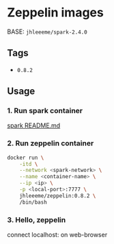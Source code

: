 # Zeppelin images
BASE: ```jhleeeme/spark-2.4.0```

## Tags
- ```0.8.2```

## Usage
### 1. Run spark container
[spark README.md](https://github.com/JHLeeeMe/docker-images/tree/master/spark)

### 2. Run zeppelin container
```bash
docker run \
    -itd \
    --network <spark-network> \
    --name <container-name> \
    --ip <ip> \
    -p <local-port>:7777 \
    jhleeeme/zeppelin:0.8.2 \
    /bin/bash
```

### 3. Hello, zeppelin
connect localhost:<local-port> on web-browser
